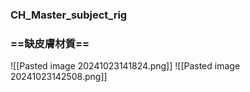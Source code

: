 ### CH_Master_subject_rig
### ==缺皮膚材質==
![[Pasted image 20241023141824.png]]
![[Pasted image 20241023142508.png]]